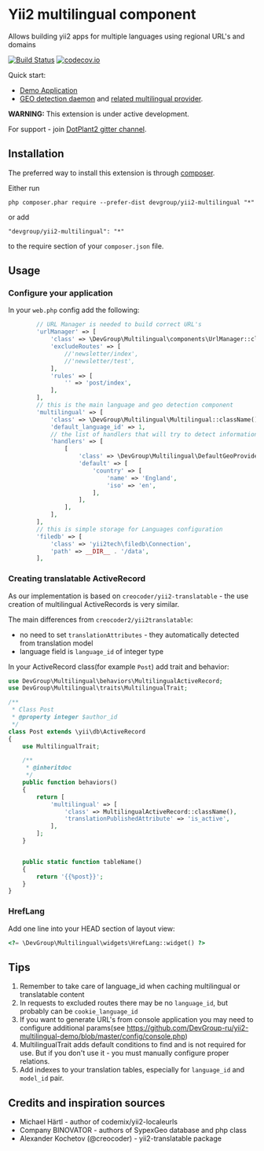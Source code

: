 Yii2 multilingual component
===========================
Allows building yii2 apps for multiple languages using regional URL's and domains

[![Build Status](https://travis-ci.org/DevGroup-ru/yii2-multilingual.svg?branch=master)](https://travis-ci.org/DevGroup-ru/yii2-multilingual)
[![codecov.io](http://codecov.io/github/DevGroup-ru/yii2-multilingual/coverage.svg?branch=master)](http://codecov.io/github/DevGroup-ru/yii2-multilingual?branch=master)

Quick start:
- [Demo Application](https://github.com/DevGroup-ru/yii2-multilingual-demo)
- [GEO detection daemon](https://github.com/DevGroup-ru/sypex-geo-daemon) and [related multilingual provider](https://github.com/DevGroup-ru/yii2-multilingual-sypex-geo-daemon).

**WARNING:** This extension is under active development. 

For support - join [DotPlant2 gitter channel](https://gitter.im/DevGroup-ru/dotplant2).

## Installation

The preferred way to install this extension is through [composer](http://getcomposer.org/download/).

Either run

```
php composer.phar require --prefer-dist devgroup/yii2-multilingual "*"
```

or add

```
"devgroup/yii2-multilingual": "*"
```

to the require section of your `composer.json` file.


## Usage

### Configure your application

In your `web.php` config add the following:

``` php
        // URL Manager is needed to build correct URL's
        'urlManager' => [
            'class' => \DevGroup\Multilingual\components\UrlManager::className(),
            'excludeRoutes' => [
                //'newsletter/index',
                //'newsletter/test',
            ],
            'rules' => [
                '' => 'post/index',
            ],
        ],
        // this is the main language and geo detection component
        'multilingual' => [
            'class' => \DevGroup\Multilingual\Multilingual::className(),
            'default_language_id' => 1,
            // the list of handlers that will try to detect information(see also sypex-geo-daemon provider)
            'handlers' => [
                [
                    'class' => \DevGroup\Multilingual\DefaultGeoProvider::className(),
                    'default' => [
                        'country' => [
                            'name' => 'England',
                            'iso' => 'en',
                        ],
                    ],
                ],
            ],
        ],
        // this is simple storage for Languages configuration
        'filedb' => [
            'class' => 'yii2tech\filedb\Connection',
            'path' => __DIR__ . '/data',
        ],
```

### Creating translatable ActiveRecord

As our implementation is based on `creocoder/yii2-translatable` - the use creation of multilingual ActiveRecords is very similar.

The main differences from `creocoder2/yii2translatable`:
- no need to set `translationAttributes` - they automatically detected from translation model
- language field is `language_id` of integer type


In your ActiveRecord class(for example `Post`) add trait and behavior:

``` php
use DevGroup\Multilingual\behaviors\MultilingualActiveRecord;
use DevGroup\Multilingual\traits\MultilingualTrait;

/**
 * Class Post
 * @property integer $author_id
 */
class Post extends \yii\db\ActiveRecord
{
    use MultilingualTrait;

    /**
     * @inheritdoc
     */
    public function behaviors()
    {
        return [
            'multilingual' => [
                'class' => MultilingualActiveRecord::className(),
                'translationPublishedAttribute' => 'is_active',
            ],
        ];
    }


    public static function tableName()
    {
        return '{{%post}}';
    }
}
```

### HrefLang

Add one line into your HEAD section of layout view:

```php
<?= \DevGroup\Multilingual\widgets\HrefLang::widget() ?>
```

## Tips

1. Remember to take care of language_id when caching multilingual or translatable content
2. In requests to excluded routes there may be no `language_id`, but probably can be `cookie_language_id`
3. If you want to generate URL's from console application you may need to configure additional params(see https://github.com/DevGroup-ru/yii2-multilingual-demo/blob/master/config/console.php)
4. MultilingualTrait adds default conditions to find and is not required for use. But if you don't use it - you must manually configure proper relations.
5. Add indexes to your translation tables, especially for `language_id` and `model_id` pair.

## Credits and inspiration sources

- Michael Härtl - author of codemix/yii2-localeurls
- Company BINOVATOR - authors of SypexGeo database and php class
- Alexander Kochetov (@creocoder) - yii2-translatable package
